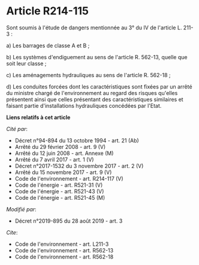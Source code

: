 # Article R214-115

Sont soumis à l'étude de dangers mentionnée au 3° du IV de l'article L. 211-3 :

a) Les barrages de classe A et B ;

b) Les systèmes d'endiguement au sens de l'article R. 562-13, quelle que soit leur classe ;

c) Les aménagements hydrauliques au sens de l'article R. 562-18 ;

d) Les conduites forcées dont les caractéristiques sont fixées par un arrêté du ministre chargé de l'environnement au regard
des risques qu'elles présentent ainsi que celles présentant des caractéristiques similaires et faisant partie d'installations
hydrauliques concédées par l'Etat.

**Liens relatifs à cet article**

_Cité par_:

  - Décret n°94-894 du 13 octobre 1994 - art. 21 (Ab)
  - Arrêté du 29 février 2008 - art. 9 (V)
  - Arrêté du 12 juin 2008 - art. Annexe (M)
  - Arrêté du 7 avril 2017 - art. 1 (V)
  - Décret n°2017-1532 du 3 novembre 2017 - art. 2 (V)
  - Arrêté du 15 novembre 2017 - art. 9 (V)
  - Code de l'environnement - art. R214-117 (V)
  - Code de l'énergie - art. R521-31 (V)
  - Code de l'énergie - art. R521-43 (V)
  - Code de l'énergie - art. R521-45 (M)

_Modifié par_:

  - Décret n°2019-895 du 28 août 2019 - art. 3

_Cite_:

  - Code de l'environnement - art. L211-3
  - Code de l'environnement - art. R562-13
  - Code de l'environnement - art. R562-18

